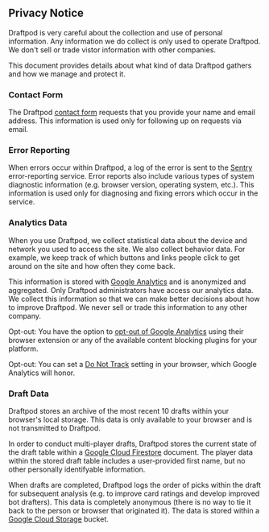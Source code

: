 ## Privacy Notice

Draftpod is very careful about the collection and use of personal information. Any information we do collect is only used to operate Draftpod. We don't sell or trade vistor information with other companies.

This document provides details about what kind of data Draftpod gathers and how we manage and protect it. 

### Contact Form

The Draftpod [contact form](https://draftpod-c0eac.firebaseapp.com/guide#contact/) requests that you provide your name and email address. This information is used only for following up on requests via email. 

### Error Reporting

When errors occur within Draftpod, a log of the error is sent to the [Sentry](https://sentry.io/) error-reporting service. Error reports also include various types of system diagnostic information (e.g. browser version, operating system, etc.). This information is used only for diagnosing and fixing errors which occur in the service.

### Analytics Data

When you use Draftpod, we collect statistical data about the device and network you used to access the site. We also collect behavior data. For example, we keep track of which buttons and links people click to get around on the site and how often they come back.

This information is stored with [Google Analytics](https://en.wikipedia.org/wiki/Google_Analytics) and is anonymized and aggregated. Only Draftpod administrators have access our analytics data. We collect this information so that we can make better decisions about how to improve Draftpod. We never sell or trade this information to any other company.

Opt-out: You have the option to [opt-out of Google Analytics](https://tools.google.com/dlpage/gaoptout) using their browser extension or any of the available content blocking plugins for your platform.

Opt-out: You can set a [Do Not Track](https://allaboutdnt.com/) setting in your browser, which Google Analytics will honor.

### Draft Data

Draftpod stores an archive of the most recent 10 drafts within your browser's local storage. This data is only available to your browser and is not transmitted to Draftpod.

In order to conduct multi-player drafts, Draftpod stores the current state of the draft table within a [Google Cloud Firestore](https://cloud.google.com/firestore/) document. The player data within the stored draft table includes a user-provided first name, but no other personally identifyable information.

When drafts are completed, Draftpod logs the order of picks within the draft for subsequent analysis (e.g. to improve card ratings and develop improved bot drafters). This data is completely anonymous (there is no way to tie it back to the person or browser that originated it). The data is stored within a [Google Cloud Storage](https://cloud.google.com/storage/) bucket.

